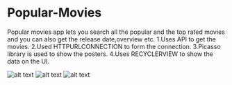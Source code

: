 # Popular-Movies
Popular movies app lets you search all the popular and  the top rated movies and you can also get the release date,overview etc.
1.Uses API to get the movies.
2.Used HTTPURLCONNECTION  to form the connection.
3.Picasso library is used to show the posters.
4.Uses RECYCLERVIEW to show the data on the UI.


![alt text](SS1/PopularMovies.png "Main Page")
![alt text](SS2/PopularMovies.png "Detail page to see the overview,release date,etc")
![alt text](SS3/PopularMovies.png "Page to sort the data")


